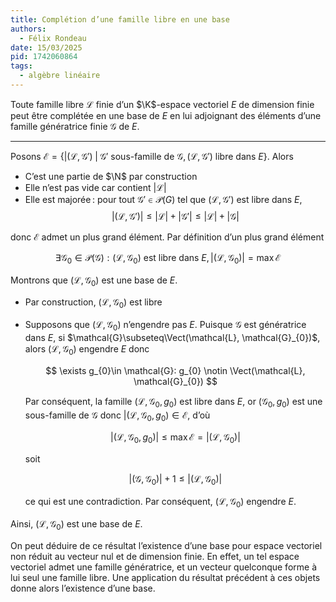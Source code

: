 ```yaml
---
title: Complétion d’une famille libre en une base
authors:
  - Félix Rondeau
date: 15/03/2025
pid: 1742060864
tags:
  - algèbre linéaire
---
```


Toute famille libre $\mathcal{L}$ finie d’un $\K$-espace vectoriel $E$ de dimension finie peut être complétée en une base de $E$ en lui adjoignant des éléments d’une famille génératrice finie $\mathcal{G}$ de $E$.

---

Posons $\mathcal{E}=\left\{|(\mathcal{L}, \mathcal{G}') \;\middle|\; \mathcal{G}' \text{ sous-famille de } \mathcal{G}, (\mathcal{L}, \mathcal{G}') \text{ libre dans } E\right\}$. Alors

- C’est une partie de $\N$ par construction
- Elle n’est pas vide car contient $|\mathcal{L}|$
- Elle est majorée : pour tout $\mathcal{G}'\in \mathcal{P}(G)$ tel que $(\mathcal{L}, \mathcal{G}')$ est libre dans $E$,
  $$
      |(\mathcal{L}, \mathcal{G}')| \leq |\mathcal{L}|+|\mathcal{G}'| \leq |\mathcal{L}| + |\mathcal{G}|
  $$

donc $\mathcal{E}$ admet un plus grand élément. Par définition d’un plus grand élément

$$
    \exists \mathcal{G}_{0}\in \mathcal{P}(\mathcal{G}): (\mathcal{L}, \mathcal{G}_{0}) \text{ est libre dans $E$}, |(\mathcal{L}, \mathcal{G}_{0})| = \max \mathcal{E}
$$

Montrons que $(\mathcal{L}, \mathcal{G}_{0})$ est une base de $E$.

- Par construction, $(\mathcal{L}, \mathcal{G}_{0})$ est libre
- Supposons que $(\mathcal{L}, \mathcal{G}_{0})$ n’engendre pas $E$. Puisque $\mathcal{G}$ est génératrice dans $E$, si $\mathcal{G}\subseteq\Vect(\mathcal{L}, \mathcal{G}_{0})$, alors $(\mathcal{L}, \mathcal{G}_{0})$ engendre $E$ donc

  $$
      \exists g_{0}\in \mathcal{G}: g_{0} \notin \Vect(\mathcal{L}, \mathcal{G}_{0})
  $$

  Par conséquent, la famille $(\mathcal{L}, \mathcal{G}_{0}, g_{0})$ est libre dans $E$, or $(\mathcal{G}_{0}, g_{0})$ est une sous-famille de $\mathcal{G}$ donc $|(\mathcal{L}, \mathcal{G}_{0}, g_{0}) \in \mathcal{E}$, d’où

  $$
      |(\mathcal{L}, \mathcal{G}_{0}, g_{0})| \leq \max \mathcal{E}=|(\mathcal{L}, \mathcal{G}_{0})|
  $$

  soit

  $$
      |(\mathcal{G}, \mathcal{G}_{0})| + 1 \leq |(\mathcal{L}, \mathcal{G}_{0})|
  $$

  ce qui est une contradiction. Par conséquent, $(\mathcal{L}, \mathcal{G}_{0})$ engendre $E$.

Ainsi, $(\mathcal{L}, \mathcal{G}_{0})$ est une base de $E$.

On peut déduire de ce résultat l’existence d’une base pour espace vectoriel non réduit au vecteur nul et de dimension finie. En effet, un tel espace vectoriel admet une famille génératrice, et un vecteur quelconque forme à lui seul une famille libre. Une application du résultat précédent à ces objets donne alors l’existence d’une base.
